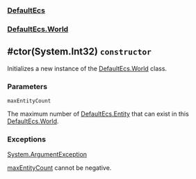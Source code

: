 ### [DefaultEcs](./DefaultEcs 'DefaultEcs')
### [DefaultEcs.World](./DefaultEcs-World 'DefaultEcs.World')
## #ctor(System.Int32) `constructor`
Initializes a new instance of the [DefaultEcs.World](./DefaultEcs-World 'DefaultEcs.World') class.
### Parameters

<a name='DefaultEcs-World--ctor(System-Int32)-maxEntityCount'></a>
`maxEntityCount`

The maximum number of [DefaultEcs.Entity](./DefaultEcs-Entity 'DefaultEcs.Entity') that can exist in this [DefaultEcs.World](./DefaultEcs-World 'DefaultEcs.World').
### Exceptions

[System.ArgumentException](https://docs.microsoft.com/en-us/dotnet/api/System.ArgumentException 'System.ArgumentException')

[maxEntityCount](#DefaultEcs-World--ctor(System-Int32)-maxEntityCount 'DefaultEcs.World.#ctor(System.Int32).maxEntityCount') cannot be negative.
